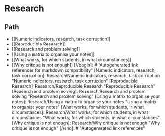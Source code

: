 # Research 

## Path

- [[Numeric indicators, research, task corruption]]
- [[Reproducible Research]]
- [[Research and problem solving]]
- [[Using a matrix to organise your notes]]
- [[What works, for which students, in what circumstances]]
- [[Why critique is not enough]]
[//begin]: # "Autogenerated link references for markdown compatibility"
[Numeric indicators, research, task corruption]: Research/Numeric indicators, research, task corruption "Numeric indicators, research, task corruption"
[Reproducible Research]: Research/Reproducible Research "Reproducible Research"
[Research and problem solving]: Research/Research and problem solving "Research and problem solving"
[Using a matrix to organise your notes]: Research/Using a matrix to organise your notes "Using a matrix to organise your notes"
[What works, for which students, in what circumstances]: Research/What works, for which students, in what circumstances "What works, for which students, in what circumstances"
[Why critique is not enough]: Research/Why critique is not enough "Why critique is not enough"
[//end]: # "Autogenerated link references"
